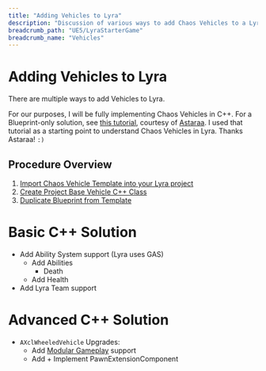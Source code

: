 ```yaml
---
title: "Adding Vehicles to Lyra"
description: "Discussion of various ways to add Chaos Vehicles to a LyraStarterGame project"
breadcrumb_path: "UE5/LyraStarterGame"
breadcrumb_name: "Vehicles"
---
```


# Adding Vehicles to Lyra

There are multiple ways to add Vehicles to Lyra.

For our purposes, I will be fully implementing Chaos Vehicles in C++.
For a Blueprint-only solution, see
[this tutorial](https://dev.epicgames.com/community/learning/tutorials/mJ27/unreal-engine-lyra-chaos-vehicles),
courtesy of [Astaraa](https://dev.epicgames.com/community/profile/Aldo/Astaraa).
I used that tutorial as a starting point to understand Chaos Vehicles in Lyra.
Thanks Astaraa!  `:)`


## Procedure Overview

1. [Import Chaos Vehicle Template into your Lyra project](./How-To-Import-Chaos-Vehicle-Template-into-Lyra)
2. [Create Project Base Vehicle C++ Class](./Base-C++-Class)
3. [Duplicate Blueprint from Template](./How-To-Duplicate-Vehicle-Template-Blueprint-into-Lyra)


# Basic C++ Solution

- Add Ability System support (Lyra uses GAS)
  - Add Abilities
    - Death
  - Add Health
- Add Lyra Team support


# Advanced C++ Solution

- `AXclWheeledVehicle` Upgrades:
  - Add [Modular Gameplay](/UE5/ModularGameplay/) support
  - Add + Implement PawnExtensionComponent
